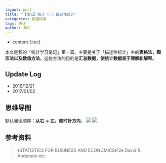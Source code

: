 ```yaml
---
layout: post
title: "【笔记】统计（一）描述性统计"
categories: 数据科学
tags: 统计
author: JDO
---
```


* content
{:toc}

本文是我的「统计学习笔记」第一篇。主要是关于「描述性统计」中的**表格法，图形法以及数值方法**。这些方法的目的是**汇总数据，使统计数据易于理解和解释**。




## Update Log
- 2016/12/21
- 2017/01/02

## 思维导图
默认阅读顺序：**从右 → 左，顺时针方向**。
![](https://raw.githubusercontent.com/woaielf/woaielf.github.io/master/_posts/Pic/1612/161221-1.png)
![](https://raw.githubusercontent.com/woaielf/woaielf.github.io/master/_posts/Pic/1612/161221-2.png)




## 参考资料
> 《STATISTICS FOR BUSINESS AND ECONOMICS》12e David R. Anderson etc.


